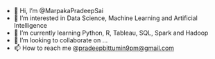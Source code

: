 - 👋 Hi, I’m @MarpakaPradeepSai
- 👀 I’m interested in Data Science, Machine Learning and Artificial Intelligence
- 🌱 I’m currently learning Python, R, Tableau, SQL, Spark and Hadoop
- 💞️ I’m looking to collaborate on ...
- 📫 How to reach me @pradeepbittumin9pm@gmail.com

<!---
MarpakaPradeepSai/MarpakaPradeepSai is a ✨ special ✨ repository because its `README.md` (this file) appears on your GitHub profile.
You can click the Preview link to take a look at your changes.
--->
